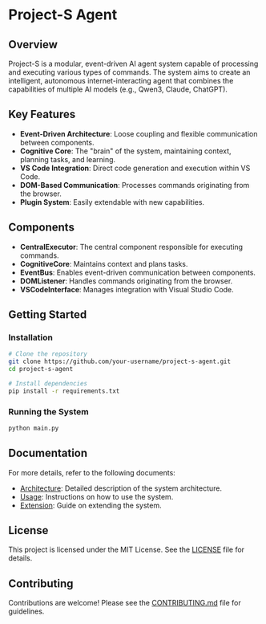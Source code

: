 # Project-S Agent

## Overview

Project-S is a modular, event-driven AI agent system capable of processing and executing various types of commands. The system aims to create an intelligent, autonomous internet-interacting agent that combines the capabilities of multiple AI models (e.g., Qwen3, Claude, ChatGPT).

## Key Features

- **Event-Driven Architecture**: Loose coupling and flexible communication between components.
- **Cognitive Core**: The "brain" of the system, maintaining context, planning tasks, and learning.
- **VS Code Integration**: Direct code generation and execution within VS Code.
- **DOM-Based Communication**: Processes commands originating from the browser.
- **Plugin System**: Easily extendable with new capabilities.

## Components

- **CentralExecutor**: The central component responsible for executing commands.
- **CognitiveCore**: Maintains context and plans tasks.
- **EventBus**: Enables event-driven communication between components.
- **DOMListener**: Handles commands originating from the browser.
- **VSCodeInterface**: Manages integration with Visual Studio Code.

## Getting Started

### Installation

```bash
# Clone the repository
git clone https://github.com/your-username/project-s-agent.git
cd project-s-agent

# Install dependencies
pip install -r requirements.txt
```

### Running the System

```bash
python main.py
```

## Documentation

For more details, refer to the following documents:

- [Architecture](docs/architecture.md): Detailed description of the system architecture.
- [Usage](docs/usage.md): Instructions on how to use the system.
- [Extension](docs/extension.md): Guide on extending the system.

## License

This project is licensed under the MIT License. See the [LICENSE](LICENSE) file for details.

## Contributing

Contributions are welcome! Please see the [CONTRIBUTING.md](CONTRIBUTING.md) file for guidelines.